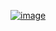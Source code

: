 [![image]([https://raw.githubusercontent.com/saadeghi/saadeghi/master/dino.gif](https://storage.googleapis.com/gweb-uniblog-publish-prod/original_images/Dino_non-birthday_version.gif))
](https://storage.googleapis.com/gweb-uniblog-publish-prod/original_images/Dino_non-birthday_version.gif)
